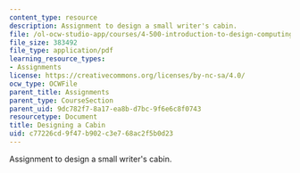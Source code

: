 ```yaml
---
content_type: resource
description: Assignment to design a small writer's cabin.
file: /ol-ocw-studio-app/courses/4-500-introduction-to-design-computing-fall-2008/c77226cd9f47b902c3e768ac2f5b0d23_assn1.pdf
file_size: 383492
file_type: application/pdf
learning_resource_types:
- Assignments
license: https://creativecommons.org/licenses/by-nc-sa/4.0/
ocw_type: OCWFile
parent_title: Assignments
parent_type: CourseSection
parent_uid: 9dc782f7-8a17-ea8b-d7bc-9f6e6c8f0743
resourcetype: Document
title: Designing a Cabin
uid: c77226cd-9f47-b902-c3e7-68ac2f5b0d23
---
```

Assignment to design a small writer's cabin.